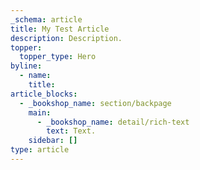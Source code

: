 ```yaml
---
_schema: article
title: My Test Article
description: Description.
topper:
  topper_type: Hero
byline:
  - name:
    title:
article_blocks:
  - _bookshop_name: section/backpage
    main:
      - _bookshop_name: detail/rich-text
        text: Text.
    sidebar: []
type: article
---
```

